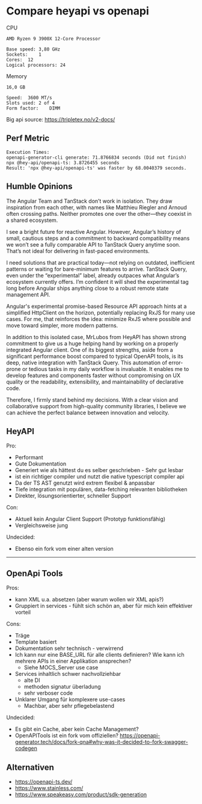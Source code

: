 # Compare heyapi vs openapi

CPU

    AMD Ryzen 9 3900X 12-Core Processor

    Base speed:	3,80 GHz
    Sockets:	1
    Cores:	12
    Logical processors:	24

Memory

    16,0 GB

    Speed:	3600 MT/s
    Slots used:	2 of 4
    Form factor:	DIMM

Big api source: https://tripletex.no/v2-docs/

## Perf Metric

```
Execution Times:
openapi-generator-cli generate: 71.8766834 seconds (Did not finish)
npx @hey-api/openapi-ts: 3.8726455 seconds
Result: 'npx @hey-api/openapi-ts' was faster by 68.0040379 seconds.
```

## Humble Opinions

The Angular Team and TanStack don’t work in isolation. They draw inspiration from each other, with names like Matthieu Riegler and Arnoud often crossing paths. Neither promotes one over the other—they coexist in a shared ecosystem.

I see a bright future for reactive Angular. However, Angular’s history of small, cautious steps and a commitment to backward compatibility means we won’t see a fully comparable API to TanStack Query anytime soon. That’s not ideal for delivering in fast-paced environments.

I need solutions that are practical today—not relying on outdated, inefficient patterns or waiting for bare-minimum features to arrive. TanStack Query, even under the “experimental” label, already outpaces what Angular’s ecosystem currently offers. I’m confident it will shed the experimental tag long before Angular ships anything close to a robust remote state management API.

Angular's experimental promise-based Resource API approach hints at a simplified HttpClient on the horizon, potentially replacing RxJS for many use cases. For me, that reinforces the idea: minimize RxJS where possible and move toward simpler, more modern patterns.

In addition to this isolated case, MrLubos from HeyAPI has shown strong commitment to give us a huge helping hand by working on a properly integrated Angular client. One of its biggest strengths, aside from a significant performance boost compared to typical OpenAPI tools, is its deep, native integration with TanStack Query. This automation of error-prone or tedious tasks in my daily workflow is invaluable. It enables me to develop features and components faster without compromising on UX quality or the readability, extensibility, and maintainability of declarative code.

Therefore, I firmly stand behind my decisions. With a clear vision and collaborative support from high-quality community libraries, I believe we can achieve the perfect balance between innovation and velocity.

## HeyAPI

Pro:

- Performant
- Gute Dokumentation
- Generiert wie als hättest du es selber geschrieben - Sehr gut lesbar
- ist ein richtiger compiler und nutzt die native typescript compiler api
- Da der TS AST genutzt wird extrem flexibel & anpassbar
- Tiefe integration mit populären, data-fetching relevanten bibliotheken
- Direkter, lösungsorientierter, schneller Support

Con:

- Aktuell kein Angular Client Support (Prototyp funktionsfähig)
- Vergleichsweise jung

Undecided:

- Ebenso ein fork vom einer alten version

---

## OpenApi Tools

Pros:

- kann XML u.a. absetzen (aber warum wollen wir XML apis?)
- Gruppiert in services - fühlt sich schön an, aber für mich kein effektiver vorteil

Cons:

- Träge
- Template basiert
- Dokumentation sehr technisch - verwirrend
- Ich kann nur eine BASE_URL für alle clients definieren? Wie kann ich mehrere APIs in einer Applikation ansprechen?
  - Siehe MOCS_Server use case
- Services inhaltlich schwer nachvollziehbar
  - alte DI
  - methoden signatur überladung
  - sehr verboser code
- Unklarer Umgang für komplexere use-cases
  - Machbar, aber sehr pflegebelastend

Undecided:

- Es gibt ein Cache, aber kein Cache Management?
- OpenAPITools ist ein fork vom offiziellen?
  https://openapi-generator.tech/docs/fork-qna#why-was-it-decided-to-fork-swagger-codegen

## Alternativen

- https://openapi-ts.dev/
- https://www.stainless.com/
- https://www.speakeasy.com/product/sdk-generation
